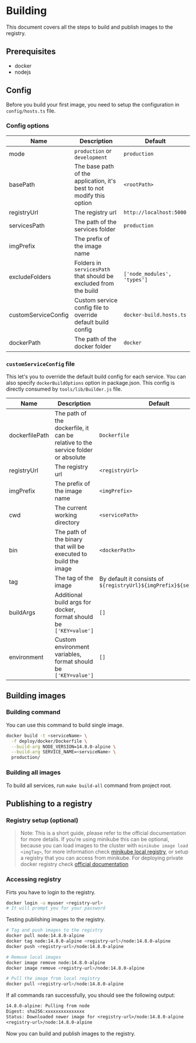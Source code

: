 # Building

This document covers all the steps to build and publish images to the registry.

## Prerequisites

- docker
- nodejs

## Config

Before you build your first image, you need to setup the configuration in `config/hosts.ts` file.

### Config options

| Name                | Description                                                           | Default                     |
| ------------------- | --------------------------------------------------------------------- | --------------------------- |
| mode                | `production` or `development`                                         | `production`                |
| basePath            | The base path of the application, it's best to not modify this option | `<rootPath>`                |
| registryUrl         | The registry url                                                      | `http://localhost:5000`     |
| servicesPath        | The path of the services folder                                       | `production`                |
| imgPrefix           | The prefix of the image name                                          |                             |
| excludeFolders      | Folders in `servicesPath` that should be excluded from the build      | `['node_modules', 'types']` |
| customServiceConfig | Custom service config file to override default build config           | `docker-build.hosts.ts`    |
| dockerPath          | The path of the docker folder                                         | `docker`                    |

### `customServiceConfig` file

This let's you to override the default build config for each service. You can also specify `dockerBuildOptions` option in package.json. This config is directly consumed by `tools/lib/Builder.js` file.

| Name           | Description                                                                      | Default                                                              |
| -------------- | -------------------------------------------------------------------------------- | -------------------------------------------------------------------- |
| dockerfilePath | The path of the dockerfile, it can be relative to the service folder or absolute | `Dockerfile`                                                         |
| registryUrl    | The registry url                                                                 | `<registryUrl>`                                                      |
| imgPrefix      | The prefix of the image name                                                     | `<imgPrefix>`                                                        |
| cwd            | The current working directory                                                    | `<servicePath>`                                                      |
| bin            | The path of the binary that will be executed to build the image                  | `<dockerPath>`                                                       |
| tag            | The tag of the image                                                             | By default it consists of `${registryUrl}${imgPrefix}${serviceName}` |
| buildArgs      | Additional build args for docker, format should be `['KEY=value']`               | `[]`                                                                 |
| environment    | Custom environment variables, format should be `['KEY=value']`                   | `[]`                                                                 |

## Building images

### Building command

You can use this command to build single image.

```bash
docker build -t <serviceName> \
  -f deploy/docker/Dockerfile \
  --build-arg NODE_VERSION=14.8.0-alpine \
  --build-arg SERVICE_NAME=<serviceName> \
  production/
```

### Building all images

To build all services, run `make build-all` command from project root.

## Publishing to a registry

### Registry setup (optional)

> Note: This is a short guide, please refer to the official documentation for more details. If you're using minikube this can be optional, because you can load images to the cluster with `minikube image load <imgTag>`, for more information check [minikube local registry](https://minikube.sigs.k8s.io/docs/handbook/registry/), or setup a registry that you can access from minikube. For deploying private docker registry check [official documentation](https://docs.docker.com/registry/deploying/)

### Accessing registry

Firts you have to login to the registry.

```bash
docker login -u myuser <registry-url>
# It will prompt you for your password
```

Testing publishing images to the registry.

```bash
# Tag and push images to the registry
docker pull node:14.8.0-alpine
docker tag node:14.8.0-alpine <registry-url>/node:14.8.0-alpine
docker push <registry-url>/node:14.8.0-alpine

# Remove local images
docker image remove node:14.8.0-alpine
docker image remove <registry-url>/node:14.8.0-alpine

# Pull the image from local registry
docker pull <registry-url>/node:14.8.0-alpine

```

If all commands ran successfully, you should see the following output:

```txt
14.8.0-alpine: Pulling from node
Digest: sha256:xxxxxxxxxxxxxxx
Status: Downloaded newer image for <registry-url>/node:14.8.0-alpine
<registry-url>/node:14.8.0-alpine
```

Now you can build and publish images to the registry.
